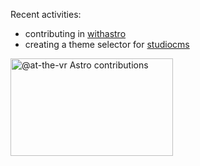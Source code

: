 Recent activities:
- contributing in [withastro](https://github.com/withastro)
- creating a theme selector for [studiocms](https://github.com/astrolicious/studiocms)

<a href="https://astro.badg.es/contributor/at-the-vr/">
  <img src="https://astro.badg.es/v2/contributor/at-the-vr.svg" alt="@at-the-vr Astro contributions" width="260" height="156">
</a>
